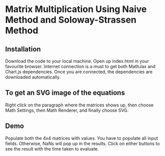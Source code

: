 # Matrix Multiplication Using Naive Method and Soloway-Strassen Method

## Installation

Download the code to your local machine. Open up index.html in your favourite browser. Internet connection is a must to get both MathJax and Chart.js dependencies. Once you are connected, the dependencies are downloaded automatically.

## To get an SVG image of the equations

Right click on the paragraph where the matrices shows up, then choose Math Settings, then Math Renderer, and finally choose SVG.

## Demo

Populate both the 4x4 matrices with values. You have to populate all input fields. Otherwise, NaNs will pop up in the results. Click on either buttons to see the result with the time taken to evaluate.
